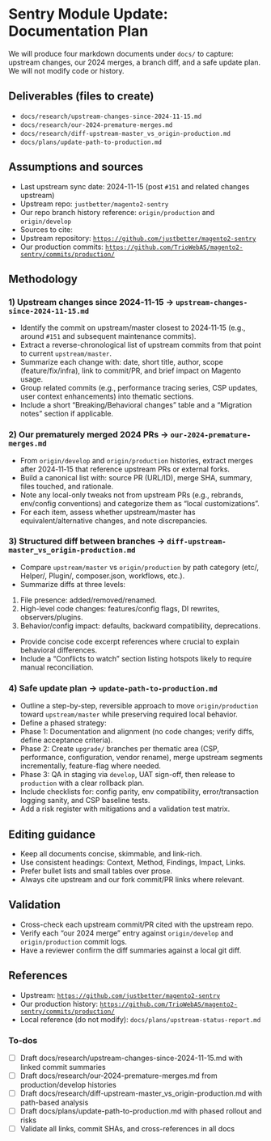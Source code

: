 <!-- 8902d55d-316c-4974-9b7b-b6b17f8b0a3c 87cac7c0-26d2-4dbe-9872-ba5d43be573f -->
# Sentry Module Update: Documentation Plan

We will produce four markdown documents under `docs/` to capture: upstream changes, our 2024 merges, a branch diff, and a safe update plan. We will not modify code or history.

## Deliverables (files to create)

- `docs/research/upstream-changes-since-2024-11-15.md`
- `docs/research/our-2024-premature-merges.md`
- `docs/research/diff-upstream-master_vs_origin-production.md`
- `docs/plans/update-path-to-production.md`

## Assumptions and sources

- Last upstream sync date: 2024-11-15 (post `#151` and related changes upstream)
- Upstream repo: `justbetter/magento2-sentry`
- Our repo branch history reference: `origin/production` and `origin/develop`
- Sources to cite:
- Upstream repository: [`https://github.com/justbetter/magento2-sentry`](https://github.com/justbetter/magento2-sentry)
- Our production commits: [`https://github.com/TrioWebAS/magento2-sentry/commits/production/`](https://github.com/TrioWebAS/magento2-sentry/commits/production/)

## Methodology

### 1) Upstream changes since 2024‑11‑15 → `upstream-changes-since-2024-11-15.md`

- Identify the commit on upstream/master closest to 2024‑11‑15 (e.g., around `#151` and subsequent maintenance commits).
- Extract a reverse-chronological list of upstream commits from that point to current `upstream/master`.
- Summarize each change with: date, short title, author, scope (feature/fix/infra), link to commit/PR, and brief impact on Magento usage.
- Group related commits (e.g., performance tracing series, CSP updates, user context enhancements) into thematic sections.
- Include a short “Breaking/Behavioral changes” table and a “Migration notes” section if applicable.

### 2) Our prematurely merged 2024 PRs → `our-2024-premature-merges.md`

- From `origin/develop` and `origin/production` histories, extract merges after 2024‑11‑15 that reference upstream PRs or external forks.
- Build a canonical list with: source PR (URL/ID), merge SHA, summary, files touched, and rationale.
- Note any local-only tweaks not from upstream PRs (e.g., rebrands, env/config conventions) and categorize them as “local customizations”.
- For each item, assess whether upstream/master has equivalent/alternative changes, and note discrepancies.

### 3) Structured diff between branches → `diff-upstream-master_vs_origin-production.md`

- Compare `upstream/master` vs `origin/production` by path category (etc/, Helper/, Plugin/, composer.json, workflows, etc.).
- Summarize diffs at three levels:

1. File presence: added/removed/renamed.
2. High-level code changes: features/config flags, DI rewrites, observers/plugins.
3. Behavior/config impact: defaults, backward compatibility, deprecations.

- Provide concise code excerpt references where crucial to explain behavioral differences.
- Include a “Conflicts to watch” section listing hotspots likely to require manual reconciliation.

### 4) Safe update plan → `update-path-to-production.md`

- Outline a step-by-step, reversible approach to move `origin/production` toward `upstream/master` while preserving required local behavior.
- Define a phased strategy:
- Phase 1: Documentation and alignment (no code changes; verify diffs, define acceptance criteria).
- Phase 2: Create `upgrade/` branches per thematic area (CSP, performance, configuration, vendor rename), merge upstream segments incrementally, feature-flag where needed.
- Phase 3: QA in staging via `develop`, UAT sign-off, then release to `production` with a clear rollback plan.
- Include checklists for: config parity, env compatibility, error/transaction logging sanity, and CSP baseline tests.
- Add a risk register with mitigations and a validation test matrix.

## Editing guidance

- Keep all documents concise, skimmable, and link-rich.
- Use consistent headings: Context, Method, Findings, Impact, Links.
- Prefer bullet lists and small tables over prose.
- Always cite upstream and our fork commit/PR links where relevant.

## Validation

- Cross-check each upstream commit/PR cited with the upstream repo.
- Verify each “our 2024 merge” entry against `origin/develop` and `origin/production` commit logs.
- Have a reviewer confirm the diff summaries against a local git diff.

## References

- Upstream: [`https://github.com/justbetter/magento2-sentry`](https://github.com/justbetter/magento2-sentry)
- Our production history: [`https://github.com/TrioWebAS/magento2-sentry/commits/production/`](https://github.com/TrioWebAS/magento2-sentry/commits/production/)
- Local reference (do not modify): `docs/plans/upstream-status-report.md`

### To-dos

- [ ] Draft docs/research/upstream-changes-since-2024-11-15.md with linked commit summaries
- [ ] Draft docs/research/our-2024-premature-merges.md from production/develop histories
- [ ] Draft docs/research/diff-upstream-master_vs_origin-production.md with path-based analysis
- [ ] Draft docs/plans/update-path-to-production.md with phased rollout and risks
- [ ] Validate all links, commit SHAs, and cross-references in all docs